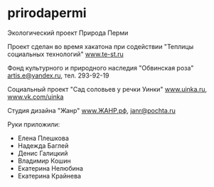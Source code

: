 # prirodapermi
Экологический проект Природа Перми

Проект сделан во время хакатона при содействии "Теплицы социальных технологий" www.te-st.ru

Фонд культурного и природного наследия "Обвинская роза"
artis.e@yandex.ru, тел. 293-92-19

Социальный проект "Сад соловьев у речки Уинки"
www.uinka.ru, www.vk.com/uinka

Студия дизайна "Жанр"
www.ЖАНР.рф, janr@pochta.ru


Руки приложили:

- Елена Плешкова
- Надежда Баглей
- Денис Галицкий
- Владимир Кошин
- Екатерина Нелюбина
- Екатерина Крайнева
